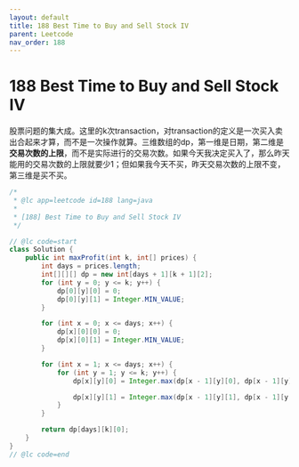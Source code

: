 ```yaml
---
layout: default
title: 188 Best Time to Buy and Sell Stock IV
parent: Leetcode
nav_order: 188
---
```


# 188 Best Time to Buy and Sell Stock IV

股票问题的集大成。这里的k次transaction，对transaction的定义是一次买入卖出合起来才算，而不是一次操作就算。三维数组的dp，第一维是日期，第二维是**交易次数的上限**，而不是实际进行的交易次数。如果今天我决定买入了，那么昨天能用的交易次数的上限就要少1；但如果我今天不买，昨天交易次数的上限不变，第三维是买不买。

```java
/*
 * @lc app=leetcode id=188 lang=java
 *
 * [188] Best Time to Buy and Sell Stock IV
 */

// @lc code=start
class Solution {
    public int maxProfit(int k, int[] prices) {
        int days = prices.length;
        int[][][] dp = new int[days + 1][k + 1][2];
        for (int y = 0; y <= k; y++) {
            dp[0][y][0] = 0;
            dp[0][y][1] = Integer.MIN_VALUE;
        }

        for (int x = 0; x <= days; x++) {
            dp[x][0][0] = 0;
            dp[x][0][1] = Integer.MIN_VALUE;
        }

        for (int x = 1; x <= days; x++) {
            for (int y = 1; y <= k; y++) {
                dp[x][y][0] = Integer.max(dp[x - 1][y][0], dp[x - 1][y][1] + prices[x - 1]);

                dp[x][y][1] = Integer.max(dp[x - 1][y][1], dp[x - 1][y - 1][0] - prices[x - 1]);
            }
        }

        return dp[days][k][0];
    }
}
// @lc code=end

```
